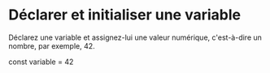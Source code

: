 ﻿# Déclarer et initialiser une variable

Déclarez une variable et assignez-lui une valeur numérique, c'est-à-dire un nombre, par exemple,  42.

const variable = 42
